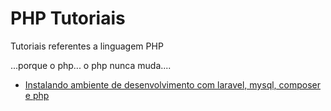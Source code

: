 # PHP Tutoriais

Tutoriais referentes a linguagem PHP
<p>...porque o php... o php nunca muda....</p>

* [Instalando ambiente de desenvolvimento com laravel, mysql, composer e php](instalando-ambiente-de-desenvolvimento-com-laravel-e-mysql.md)